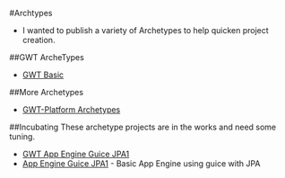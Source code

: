 #Archtypes
* I wanted to publish a variety of Archetypes to help quicken project creation.


##GWT ArcheTypes
* [GWT Basic](https://github.com/branflake2267/Archetypes/tree/master/archetypes/gwt-basic)


##More Archetypes
* [GWT-Platform Archetypes](https://github.com/ArcBees/ArcBees-tools/tree/master/archetypes)


##Incubating
These archetype projects are in the works and need some tuning. 

* [GWT App Engine Guice JPA1](https://github.com/branflake2267/Archetypes/tree/master/archetypes/gwt-appengine-guice-jpa1)
* [App Engine Guice JPA1](https://github.com/branflake2267/GoneVertical-Utils/tree/master/archetypes/appengine-guice-jpa1) - Basic App Engine using guice with JPA
